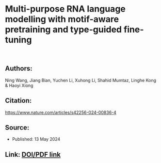 # Multi-purpose RNA language modelling with motif-aware pretraining and type-guided fine-tuning

<br>

## Authors: 
Ning Wang, Jiang Bian, Yuchen Li, Xuhong Li, Shahid Mumtaz, Linghe Kong & Haoyi Xiong 

## Citation: 

https://www.nature.com/articles/s42256-024-00836-4

## Source:
  - Published: 13 May 2024

## Link: [DOI/PDF link](https://www.nature.com/articles/s42256-024-00836-4)
